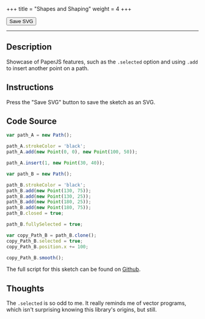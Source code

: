 +++
title = "Shapes and Shaping"
weight = 4
+++

<link rel="stylesheet" href="/styles/style.css" />

<!-- Load the Paper.js library -->
<script type = "text/javascript" src = "../../scripts/libs/paperjs/paper-full.min.js"></script>

<!-- Load the Sketch -->
<script type = "text/paperscript" canvas = "paper-canvas">

/*
 * Title:   Shapes and Shaping
 * Author:  hamzberg
 * Version: 0.1
 * Date:    12 September 2023
 *
 * Description:
 *   -
 */

// Declares path and then inserts a point at a specific point
var path_A = new Path();

path_A.strokeColor = 'black';
path_A.add(new Point(0, 0), new Point(100, 50));

path_A.insert(1, new Point(30, 40));


// Path Smoothing and closing

var path_B = new Path();

path_B.strokeColor = 'black';
path_B.add(new Point(130, 75));
path_B.add(new Point(130, 25));
path_B.add(new Point(180, 25));
path_B.add(new Point(180, 75));
path_B.closed = true;

path_B.fullySelected = true;

var copy_Path_B = path_B.clone();
copy_Path_B.selected = true;
copy_Path_B.position.x += 100;

copy_Path_B.smooth();

// Function to export SVG
function exportSVG() {

    // Create a new SVG export item:
    var svg = project.exportSVG({ asString: true });

    // Create a Blob from the SVG string:
    var blob = new Blob([svg], { type: 'image/svg+xml' });

    var currentDate = new Date();

    // Create a download link and trigger the click event:
    var link = document.createElement('a');
    link.href = window.URL.createObjectURL(blob);
    link.download = "shapes-and-shaping_" + currentDate.getDate() +
                    "-" + (currentDate.getMonth() + 1) +
                    "-" + currentDate.getFullYear() +
                    "_" + currentDate.getMilliseconds() +
                    ".svg";
    link.click();

}

// Event listener for the export button
document.getElementById('exportButton').addEventListener('click', exportSVG);

</script>

<!-- Insert the Sketch -->
<canvas id="paper-canvas" resize style="width:100%;"></canvas>

<div id="dom-gui">
    <button id="exportButton"> Save SVG </button>
</div>

<hr>

## Description

Showcase of PaperJS features, such as the ```.selected``` option and using ```.add``` to insert another point on a path.

## Instructions

Press the "Save SVG" button to save the sketch as an SVG.

## Code Source

```javascript
var path_A = new Path();

path_A.strokeColor = 'black';
path_A.add(new Point(0, 0), new Point(100, 50));

path_A.insert(1, new Point(30, 40));

var path_B = new Path();

path_B.strokeColor = 'black';
path_B.add(new Point(130, 75));
path_B.add(new Point(130, 25));
path_B.add(new Point(180, 25));
path_B.add(new Point(180, 75));
path_B.closed = true;

path_B.fullySelected = true;

var copy_Path_B = path_B.clone();
copy_Path_B.selected = true;
copy_Path_B.position.x += 100;

copy_Path_B.smooth();
```

The full script for this sketch can be found on [Github](https://github.com/hamzberg/cc-site).

## Thoughts

The ```.selected``` is so odd to me. It really reminds me of vector programs, which isn't surprising knowing this library's origins, but still.

